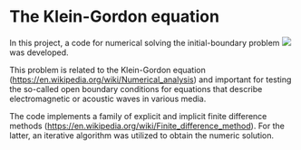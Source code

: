 # The Klein-Gordon equation
In this project, a code for numerical solving the initial-boundary problem
![ ](https://github.com/AndreiMaikov/The_Klein-Gordon_equation-1/blob/main/images/ibp_2.png)
was developed. 

This problem is related to the Klein-Gordon equation (https://en.wikipedia.org/wiki/Numerical_analysis) and important for testing the so-called open boundary conditions for equations that describe electromagnetic or acoustic waves in various media.

The code implements a family of explicit and implicit finite difference methods (https://en.wikipedia.org/wiki/Finite_difference_method). For the latter, an iterative algorithm was utilized to obtain the numeric solution. 
